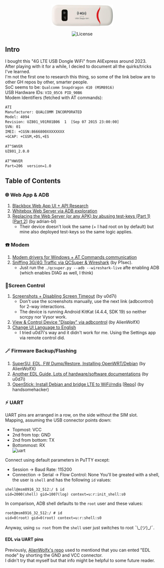 <br /> <p align="center"><a href="https://github.com/theXappy/UZ801-LTE-USB-MODEM" target="_blank"><img src="img/4g_lte.png" width="200"></a></p>

<p align="center"><img src="https://img.shields.io/packagist/l/laravel/framework" alt="License"></a>
</p>

## Intro
I bought this "4G LTE USB Dongle WiFi" from AliExpress around 2023.  
After playing with it for a while, I decied to document all the quirks/tricks I've learned.  
I'm not the first one to research this thing, so some of the link below are to other GH repos by other, smarter people.  
SoC seems to be: `Qualcomm Snapdragon 410 (MSM8916)`  
USB Hardware IDs: `VID_05C6 PID_90B6`  
Modem Identifiers (fetched with AT commands):
```
ATI
Manufacturer: QUALCOMM INCORPORATED
Model: 4094
Revision: UZ801_V01R01B06  1  [Sep 07 2015 23:00:00]
SVN: 01
IMEI: +CGSN:8666800XXXXXXXX
+GCAP: +CGSM,+DS,+ES

AT^SWVER
UZ801_2.0.0

AT^HWVER
Part=206  version=1.0
```

## Table of Contents
### 🌐 Web App & ADB
1. [Blackbox Web App UI + API Research](Web_Interface.md)
2. [Whitebox Web Server via ADB exploration](Web_Server_ADB_exploration.md)
3. [Replacing the Web Server (or any APK) by abusing test-keys (Part 1)](https://www.blinkenlights.ch/ccms/posts/aliexpress-lte-1/) [[Part 2](https://www.blinkenlights.ch/ccms/posts/aliexpress-lte-2/)] (by adrian-bl)
   - Their device doesn't look the same (+ I had root on by default) but mine also deployed test-keys so the same logic applies.

### ☎️ Modem
1. [Modem drivers for Windows + AT Commands communication](Modem_AT_Commands.md)
2. [Sniffing 3G/4G Traffic via QCSuper & Wireshark](https://github.com/P1sec/QCSuper) (by P1sec).
   - Just run the `./qcsuper.py --adb --wireshark-live` afte enabling ADB (which enables DIAG as well, I think)

### 📱Screen Control
1. [Screenshots + Disabling Screen Timeout](https://github.com/u0d7i/uz801) (by u0d7i)
   - Don't use the screenshots manually, use the next link (adbcontrol) for 2-way interactions.
   - The device is running Android KitKat (4.4.4, SDK 19) so neither scrcpy nor Vysor work.
2. [View & Control Device "Display" via adbcontrol](https://github.com/AlienWolfX/UZ801-USB_MODEM?tab=readme-ov-file#view-device-display) (by AlienWolfX)
3. [Change UI Language to English](https://www.youtube.com/watch?v=8krFZxOXuiE)
   - I tried u0d7i's way and it didn't work for me. Using the Settings app via remote control did.

### 🪄 Firmware Backup/Flashing
1. [SuperSU, EDL, FW Dump/Restore, Installing OpenWRT/Debian](https://github.com/AlienWolfX/UZ801-USB_MODEM) (by AlienWolfX)
2. [Another EDL Guide, Lots of hardware/software documentations](https://github.com/u0d7i/uz801) (by u0d7i)
3. [OpenStick: Install Debian and bridge LTE to WiFi/rndis](https://www.kancloud.cn/handsomehacker/openstick/2636505) [[Repo](https://github.com/OpenStick/OpenStick)] (by handsomehacker)

### ⚡ UART
UART pins are arranged in a row, on the side without the SIM slot.  
Mapping, assuming the USB connector points down:  
* Topmost: VCC
* 2nd from top: GND   
* 2nd from bottom: TX
* Bottommost: RX  
![uart](https://github.com/user-attachments/assets/421b63f6-ae34-4b81-8250-f27c9c5bff09)

Connect using default parameters in PuTTY except:
* Session -> Baud Rate: 115200
* Connection -> Serial -> Flow Control: None
You'll be greated with a shell, the user is `shell` and has the following `id` values:
```
shell@msm8916_32_512:/ $ id
uid=2000(shell) gid=1007(log) context=u:r:init_shell:s0
```
In comparison, ADB shell defaults to the `root` user and these values:
```
root@msm8916_32_512:/ # id
uid=0(root) gid=0(root) context=u:r:shell:s0
```
Anyway, using `su root` from the `shell` user just switches to root ¯\\\_(ツ)_/¯.

#### EDL via UART pins
Previously, [AlienWolfx's repo](https://github.com/AlienWolfX/UZ801-USB_MODEM) used to mentiond that you can ented "EDL mode" by shorting the GND and VCC connector.  
I didn't try that myself but that info might be helpful to some future reader.
